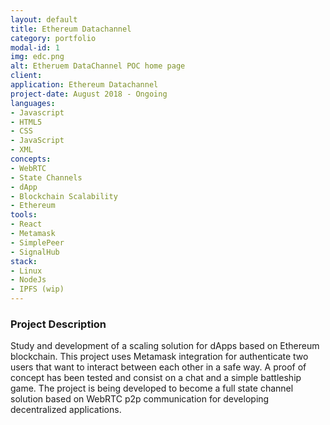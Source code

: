```yaml
---
layout: default
title: Ethereum Datachannel
category: portfolio
modal-id: 1
img: edc.png
alt: Etheruem DataChannel POC home page
client: 
application: Ethereum Datachannel
project-date: August 2018 - Ongoing
languages:
- Javascript
- HTML5
- CSS
- JavaScript
- XML
concepts:
- WebRTC
- State Channels
- dApp
- Blockchain Scalability
- Ethereum
tools:
- React
- Metamask
- SimplePeer
- SignalHub
stack:
- Linux
- NodeJs
- IPFS (wip)
---
```


### Project Description

Study and development of a scaling solution for dApps based on Ethereum blockchain.
This project uses Metamask integration for authenticate two users that want to interact between each other in a safe way.
A proof of concept has been tested and consist on a chat and a simple battleship game. 
The project is being developed to become a full state channel solution based on WebRTC p2p communication for developing decentralized applications.
